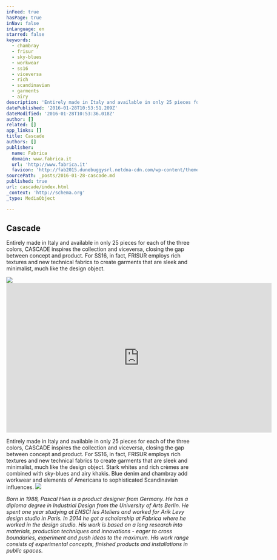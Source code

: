 ```yaml
---
inFeed: true
hasPage: true
inNav: false
inLanguage: en
starred: false
keywords:
  - chambray
  - frisur
  - sky-blues
  - workwear
  - ss16
  - viceversa
  - rich
  - scandinavian
  - garments
  - airy
description: 'Entirely made in Italy and available in only 25 pieces for each of the three colors, CASCADE inspires the collection and viceversa, closing the gap between concept and product. For SS16, in fact, FRISUR employs rich textures and new technical fabrics to create garments that are sleek and minimalist, much like the design object.'
datePublished: '2016-01-28T10:53:51.209Z'
dateModified: '2016-01-28T10:53:36.018Z'
author: []
related: []
app_links: []
title: Cascade
authors: []
publisher:
  name: Fabrica
  domain: www.fabrica.it
  url: 'http://www.fabrica.it'
  favicon: 'http://fab2015.dunebuggysrl.netdna-cdn.com/wp-content/themes/fabrica/favicon.ico'
sourcePath: _posts/2016-01-28-cascade.md
published: true
url: cascade/index.html
_context: 'http://schema.org'
_type: MediaObject

---
```

<article style=""><h1>Cascade</h1><p>Entirely made in Italy and available in only 25 pieces for each of the three colors, CASCADE inspires the collection and viceversa, closing the gap between concept and product. For SS16, in fact, FRISUR employs rich textures and new technical fabrics to create garments that are sleek and minimalist, much like the design object.</p><img src="http://fab2015.dunebuggysrl.netdna-cdn.com/wp-content/uploads/2016/01/FABRICAxFRISUR_woman2-1024x768.jpg" /></article>

<iframe src="https://player.vimeo.com/video/151536688?color=ffffff&amp;title=0&amp;byline=0&amp;portrait=0" width="700" height="394" frameborder="0" webkitallowfullscreen="" mozallowfullscreen="" allowfullscreen="" style=""></iframe>

Entirely made in Italy and available in only 25 pieces for each of the three colors, CASCADE inspires the collection and viceversa, closing the gap between concept and product. For SS16, in fact, FRISUR employs rich textures and new technical fabrics to create garments that are sleek and minimalist, much like the design object. Stark whites and rich crèmes are combined with sky-blues and airy khakis. Blue denim and chambray add workwear and elements of Americana to sophisticated Scandinavian influences.
![](https://the-grid-user-content.s3-us-west-2.amazonaws.com/3e086d56-735d-497a-a910-d5cecc9829f4.jpg)

_Born in 1988, Pascal Hien is a product designer from Germany. He has a diploma degree in Industrial Design from the University of Arts Berlin. He spent one year studying at ENSCI les Ateliers and worked for Arik Levy design studio in Paris. In 2014 he got a scholarship at Fabrica where he worked in the design studio. His work is based on a long research into materials, production techniques and innovations - eager to cross boundaries, experiment and push ideas to the maximum. His work range consists of experimental concepts, finished products and installations in public spaces._